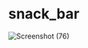 # snack_bar
![Screenshot (76)](https://user-images.githubusercontent.com/88321261/131285260-1aff3bee-1578-400c-b9fb-e0ece6e5ad5c.png)


